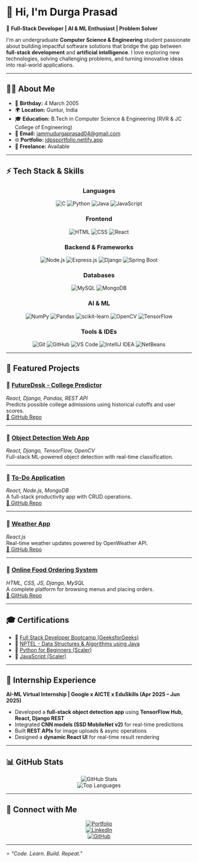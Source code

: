 # 👋 Hi, I'm Durga Prasad

🚀 **Full-Stack Developer | AI & ML Enthusiast | Problem Solver**

I'm an undergraduate **Computer Science & Engineering** student passionate about building impactful software solutions that bridge the gap between **full-stack development** and **artificial intelligence**. I love exploring new technologies, solving challenging problems, and turning innovative ideas into real-world applications.

---

## 🧑‍💻 About Me

- 🎂 **Birthday:** 4 March 2005  
- 🌍 **Location:** Guntur, India  
- 🎓 **Education:** B.Tech in Computer Science & Engineering (RVR & JC College of Engineering)  
- 📧 **Email:** [jammudurgaprasad04@gmail.com](mailto:jammudurgaprasad04@gmail.com)  
- 🌐 **Portfolio:** [jdpsportfolio.netlify.app](https://jdpsportfolio.netlify.app)  
- 💼 **Freelance:** Available  

---

## ⚡ Tech Stack & Skills

<div align="center">

### Languages  
![C](https://img.shields.io/badge/C-00599C?style=for-the-badge&logo=c&logoColor=white)
![Python](https://img.shields.io/badge/Python-FFD43B?style=for-the-badge&logo=python&logoColor=blue)
![Java](https://img.shields.io/badge/Java-ED8B00?style=for-the-badge&logo=openjdk&logoColor=white)
![JavaScript](https://img.shields.io/badge/JavaScript-323330?style=for-the-badge&logo=javascript)

### Frontend  
![HTML](https://img.shields.io/badge/HTML5-E34F26?style=for-the-badge&logo=html5&logoColor=white)
![CSS](https://img.shields.io/badge/CSS3-1572B6?style=for-the-badge&logo=css3&logoColor=white)
![React](https://img.shields.io/badge/React-20232A?style=for-the-badge&logo=react)

### Backend & Frameworks  
![Node.js](https://img.shields.io/badge/Node.js-43853D?style=for-the-badge&logo=node.js&logoColor=white)
![Express.js](https://img.shields.io/badge/Express.js-404D59?style=for-the-badge)
![Django](https://img.shields.io/badge/Django-092E20?style=for-the-badge&logo=django&logoColor=white)
![Spring Boot](https://img.shields.io/badge/Spring_Boot-6DB33F?style=for-the-badge&logo=springboot&logoColor=white)

### Databases  
![MySQL](https://img.shields.io/badge/MySQL-005C84?style=for-the-badge&logo=mysql&logoColor=white)
![MongoDB](https://img.shields.io/badge/MongoDB-4EA94B?style=for-the-badge&logo=mongodb&logoColor=white)

### AI & ML  
![NumPy](https://img.shields.io/badge/NumPy-013243?style=for-the-badge&logo=numpy&logoColor=white)
![Pandas](https://img.shields.io/badge/Pandas-150458?style=for-the-badge&logo=pandas)
![scikit-learn](https://img.shields.io/badge/scikit--learn-F7931E?style=for-the-badge&logo=scikitlearn&logoColor=white)
![OpenCV](https://img.shields.io/badge/OpenCV-5C3EE8?style=for-the-badge&logo=opencv&logoColor=white)
![TensorFlow](https://img.shields.io/badge/TensorFlow-FF6F00?style=for-the-badge&logo=tensorflow&logoColor=white)

### Tools & IDEs  
![Git](https://img.shields.io/badge/Git-F05032?style=for-the-badge&logo=git&logoColor=white)
![GitHub](https://img.shields.io/badge/GitHub-181717?style=for-the-badge&logo=github)
![VS Code](https://img.shields.io/badge/VS%20Code-0078d7?style=for-the-badge&logo=visual-studio-code)
![IntelliJ IDEA](https://img.shields.io/badge/IntelliJ%20IDEA-000000?style=for-the-badge&logo=intellij-idea)
![NetBeans](https://img.shields.io/badge/NetBeans-1B6AC6?style=for-the-badge&logo=apache-netbeans)

</div>

---

## 📂 Featured Projects

### 🔹 [FutureDesk - College Predictor](https://futuredesk.netlify.app/)
*React, Django, Pandas, REST API*  
Predicts possible college admissions using historical cutoffs and user scores.  
[🔗 GitHub Repo](https://github.com/jammudurgaprasad/Eapcet_College_Predictor)

---

### 🔹 [Object Detection Web App](https://github.com/jammudurgaprasad/Object_Detection)  
*React, Django, TensorFlow, OpenCV*  
Full-stack ML-powered object detection with real-time classification.

---

### 🔹 [To-Do Application](https://dptodoapp.netlify.app/)  
*React, Node.js, MongoDB*  
A full-stack productivity app with CRUD operations.  
[🔗 GitHub Repo](https://github.com/jammudurgaprasad/Full-Stack-ToDo-App)

---

### 🔹 [Weather App](https://dpsweatherapp.netlify.app/)  
*React.js*  
Real-time weather updates powered by OpenWeather API.  
[🔗 GitHub Repo](https://github.com/jammudurgaprasad/Weather_App)

---

### 🔹 [Online Food Ordering System](https://jammudurgaprasad.pythonanywhere.com/)  
*HTML, CSS, JS, Django, MySQL*  
A complete platform for browsing menus and placing orders.  
[🔗 GitHub Repo](https://github.com/jammudurgaprasad/project4)

---

## 🎓 Certifications

- 📜 [Full Stack Developer Bootcamp (GeeksforGeeks)](https://www.linkedin.com/posts/jammudurgaprasad_full-stack-developer-bootcamp-master-frontend-activity-7344790448000929792-td2E)  
- 📜 [NPTEL - Data Structures & Algorithms using Java](https://www.linkedin.com/posts/jammudurgaprasad_nptel-learningjourney-datastructures-activity-7288578996412334080-YNhi)  
- 📜 [Python for Beginners (Scaler)](https://moonshot.scaler.com/s/sl/8NXzCuW2x2)  
- 📜 [JavaScript (Scaler)](https://moonshot.scaler.com/s/sl/M3YPETr0jK)  

---

## 💼 Internship Experience

**AI-ML Virtual Internship | Google x AICTE x EduSkills (Apr 2025 – Jun 2025)**  
- Developed a **full-stack object detection app** using **TensorFlow Hub, React, Django REST**  
- Integrated **CNN models (SSD MobileNet v2)** for real-time predictions  
- Built **REST APIs** for image uploads & async operations  
- Designed a **dynamic React UI** for real-time result rendering  

---

## 📊 GitHub Stats

<div align="center">

![GitHub Stats](https://github-readme-stats.vercel.app/api?username=jammudurgaprasad&show_icons=true&theme=radical)  
![Top Languages](https://github-readme-stats.vercel.app/api/top-langs/?username=jammudurgaprasad&layout=compact&theme=radical)

</div>

---

## 🤝 Connect with Me

<div align="center">

[![Portfolio](https://img.shields.io/badge/Portfolio-Visit%20Now-blue?style=for-the-badge)](https://jdpsportfolio.netlify.app)  
[![LinkedIn](https://img.shields.io/badge/LinkedIn-Durga%20Prasad-blue?style=for-the-badge&logo=linkedin)](https://www.linkedin.com/in/jammudurgaprasad)  
[![GitHub](https://img.shields.io/badge/GitHub-jammudurgaprasad-black?style=for-the-badge&logo=github)](https://github.com/jammudurgaprasad)

</div>

---
⭐️ *"Code. Learn. Build. Repeat."*

